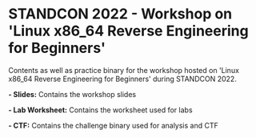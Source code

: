 # STANDCON 2022 - Workshop on 'Linux x86_64 Reverse Engineering for Beginners'

Contents as well as practice binary for the workshop hosted on 'Linux x86_64 Reverse Engineering for Beginners' during STANDCON 2022.

**- Slides:** Contains the workshop slides

**- Lab Worksheet:** Contains the worksheet used for labs

**- CTF:** Contains the challenge binary used for analysis and CTF
